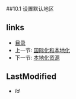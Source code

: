 ##10.1 设置默认地区
## links
  * [目录](<preface.md>)
  * 上一节: [国际化和本地化](<10.md>)
  * 下一节: [本地化资源](<10.2.md>)

## LastModified
  * $Id$